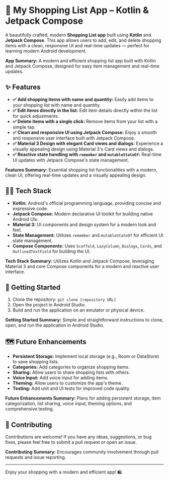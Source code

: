 # 🛒 My Shopping List App – Kotlin & Jetpack Compose

A beautifully crafted, modern **Shopping List app** built using **Kotlin** and **Jetpack Compose**. This app allows users to add, edit, and delete shopping items with a clean, responsive UI and real-time updates — perfect for learning modern Android development.

**App Summary:** A modern and efficient shopping list app built with Kotlin and Jetpack Compose, designed for easy item management and real-time updates.

## ✨ Features

* **✅ Add shopping items with name and quantity:** Easily add items to your shopping list with name and quantity.
* **✅ Edit items directly in the list:** Edit item details directly within the list for quick adjustments.
* **✅ Delete items with a single click:** Remove items from your list with a simple tap.
* **✅ Clean and responsive UI using Jetpack Compose:** Enjoy a smooth and responsive user interface built with Jetpack Compose.
* **✅ Material 3 Design with elegant Card views and dialogs:** Experience a visually appealing design using Material 3's Card views and dialogs.
* **✅ Reactive state handling with `remember` and `mutableStateOf`:** Real-time UI updates with Jetpack Compose's state management.

**Features Summary:** Essential shopping list functionalities with a modern, clean UI, offering real-time updates and a visually appealing design.

## 🧑‍💻 Tech Stack

* **Kotlin:** Android's official programming language, providing concise and expressive code.
* **Jetpack Compose:** Modern declarative UI toolkit for building native Android UIs.
* **Material 3:** UI components and design system for a modern look and feel.
* **State Management:** Utilizes `remember` and `mutableStateOf` for efficient UI state management.
* **Compose Components:** Uses `Scaffold`, `LazyColumn`, `Dialogs`, `Cards`, and `OutlinedTextField` for building the UI.

**Tech Stack Summary:** Utilizes Kotlin and Jetpack Compose, leveraging Material 3 and core Compose components for a modern and reactive user interface.

## 🚀 Getting Started

1.  Clone the repository: `git clone [repository URL]`
2.  Open the project in Android Studio.
3.  Build and run the application on an emulator or physical device.

**Getting Started Summary:** Simple and straightforward instructions to clone, open, and run the application in Android Studio.

## 🗺️ Future Enhancements

* **Persistent Storage:** Implement local storage (e.g., Room or DataStore) to save shopping lists.
* **Categories:** Add categories to organize shopping items.
* **Sharing:** Allow users to share shopping lists with others.
* **Voice Input:** Add voice input for adding items.
* **Theming:** Allow users to customize the app's theme.
* **Testing:** Add unit and UI tests for improved code quality.

**Future Enhancements Summary:** Plans for adding persistent storage, item categorization, list sharing, voice input, theming options, and comprehensive testing.

## 🤝 Contributing

Contributions are welcome! If you have any ideas, suggestions, or bug fixes, please feel free to submit a pull request or open an issue.

**Contributing Summary:** Encourages community involvement through pull requests and issue reporting.



---

Enjoy your shopping with a modern and efficient app! 🛍️

